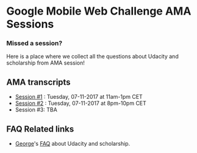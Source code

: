 # Google Mobile Web Challenge AMA Sessions

### Missed a session?

Here is a place where we collect all the questions about Udacity and scholarship from AMA session!

## AMA transcripts
- [Session #1](session-1.md) : Tuesday, 07-11-2017 at 11am-1pm CET
- [Session #2](session-2.md) : Tuesday, 07-11-2017 at 8pm-10pm CET
- Session #3: TBA 

## FAQ Related links
- [George](https://discussions.udacity.com/u/gkarantanis)'s [FAQ](https://discussions.udacity.com/t/frequently-asked-questions-most-popular-ones-includes-official-answers/430201) about Udacity and scholarship. 
